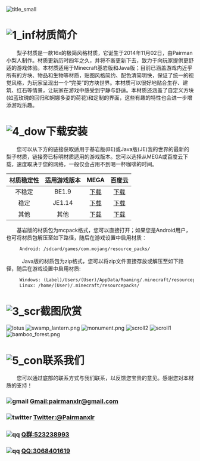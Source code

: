 ![title_small](https://ooo.0o0.ooo/2018/04/15/5ad35aaeb7ceb.png)
# ![1_inf](https://ooo.0o0.ooo/2018/04/15/5ad356c68a689.png)材质简介
　　梨子材质是一款16x的极简风格材质，它诞生于2014年11月02日，由Pairman小梨人制作。材质更新历时四年之久，并将不断更新下去，致力于向玩家提供更舒适的游戏体验。本材质适用于Minecraft基岩版和Java版；目前已涵盖游戏内近乎所有的方块、物品和生物等材质，贴图风格简约、配色清简明快，保证了统一的视觉风格，为玩家呈现出一个“完美”的方块世界。本材质可以很好地贴合生存、建筑、红石等情景，让玩家在游戏中感受到宁静与舒适。本材质还涵盖了自定义方块(如蓝玫瑰的回归和婀娜多姿的荷花)和定制的界面，这些有趣的特性也会进一步增添游戏乐趣。
        
# ![4_dow](https://ooo.0o0.ooo/2018/04/15/5ad356daadd7b.png)下载安装
　　您可以从下方的链接获取适用于基岩版(BE)或Java版(JE)我的世界的最新的梨子材质，链接旁已标明材质适用的游戏版本。您可以选择从MEGA或百度云下载，速度取决于您的网络，一般仅会占用不到喝一杯咖啡的时间。

| 材质稳定性 | 适用游戏版本 | MEGA | 百度云 |
|:----------: | :----------: | :-----------: | :-----------: |
| 不稳定  | BE1.9  | [下载](https://mega.nz/#!ZBoiWahS) | [下载](https://pan.baidu.com/s/11rY8PN6Nrwz2pWT4WL54SA)  |
| 稳定  | JE1.14  | [下载](https://mega.nz/#!VRw01CiL) | [下载](https://pan.baidu.com/s/1IP8H7PMB2VTjPkTerGq0XQ)  |
| 其他  | 其他  | [下载](https://mega.nz/#F!FFhSHZoZ) | [下载](https://pan.baidu.com/s/1Sl9xXR8XxZ12AOiL_v3SLg)  |

　　基岩版的材质包为mcpack格式，您可以直接打开；如果您是Android用户，也可将材质包解压至如下路径，随后在游戏设置中启用材质：
```markdown
　　　Android: /sdcard/games/com.mojang/resource_packs/
```
　　　Java版的材质包为zip格式，您可以将zip文件直接存放或解压至如下路径，随后在游戏设置中启用材质:
```markdown
　　　Windows: (Label)/Users/(User)/AppData/Roaming/.minecraft/resourcepacks/
　　　Linux: /home/(User)/.minecraft/resourcepacks/
```

# ![3_scr](https://ooo.0o0.ooo/2018/04/15/5ad356e2418e9.png)截图欣赏
![lotus](https://ooo.0o0.ooo/2018/04/15/5ad347677c7c7.png)
![swamp_lantern.png](https://i.loli.net/2019/02/09/5c5dc1212aa1b.png)
![monument.png](https://i.loli.net/2019/02/09/5c5dc11cf41f3.png)
![scroll2](https://ooo.0o0.ooo/2018/04/15/5ad3482c14db9.png)
![scroll1](https://ooo.0o0.ooo/2018/04/15/5ad3481429b8d.png)
![bamboo_forest.png](https://i.loli.net/2019/02/09/5c5dc11a6d1b0.png)

# ![5_con](https://ooo.0o0.ooo/2018/04/15/5ad356e93e3e3.png)联系我们
　　您可以通过底部的联系方式与我们联系，以反馈您宝贵的意见。感谢您对本材质的支持！
###            ![gmail](https://ooo.0o0.ooo/2018/04/15/5ad3530d99229.png) [Gmail:pairmanxlr@gmail.com](mailto:pairmanxlr@gmail.com)
###            ![twitter](https://ooo.0o0.ooo/2018/04/15/5ad353238bf7b.png) [Twitter:@Pairmanxlr](https://www.twitter.com/Pairmanxlr)
###            ![qq](https://ooo.0o0.ooo/2018/04/16/5ad492166126e.png) [Q群:523238993](https://jq.qq.com/?_wv=1027&k=5vuBSpI)
###            ![qq](https://ooo.0o0.ooo/2018/04/16/5ad492166126e.png) [QQ:3068401619](https://qm.qq.com/cgi-bin/qm/qr?k=LJbV1ta7hDKCbGh57unZVvd4tMQ49McL)
